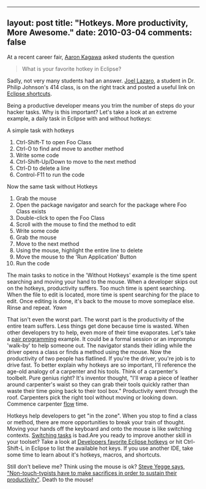 
---
layout: post
title: "Hotkeys. More productivity, More Awesome."
date: 2010-03-04
comments: false
---


At a recent career fair, [Aaron Kagawa][1] asked students the question

> What is your favorite hotkey in Eclipse?

Sadly, not very many students had an answer. [Joel Lazaro][2], a student in Dr. Philip Johnson's 414 
class, is on the right track and posted a useful link on [Eclipse shortcuts][3].

Being a productive developer means you trim the number of steps do your hacker tasks. Why is this 
important?  Let's take a look at an extreme example, a daily task in Eclipse with and without hotkeys: 

A simple task with hotkeys 

1. Ctrl-Shift-T to open Foo Class 
2. Ctrl-O to find and move to another method 
3. Write some code 
4. Ctrl-Shift-Up/Down to move to the next method 
5. Ctrl-D to delete a line 
6. Control-F11 to run the code

Now the same task without Hotkeys 

1. Grab the mouse 
2. Open the package navigator and search for the package where Foo Class exists 
3. Double-click to open the Foo Class 
4. Scroll with the mouse to find the method to edit 
5. Write some code 
6. Grab the mouse 
7. Move to the next method 
8. Using the mouse, highlight the entire line to delete 
9. Move the mouse to the 'Run Application' Button 
10. Run the code

The main tasks to notice in the 'Without Hotkeys' example is the time spent searching and moving your hand 
to the mouse. When a developer skips out on the hotkeys, productivity suffers. Too much time is spent 
searching. When the file to edit is located, more time is spent searching for the place to edit. Once 
editing is done, it's back to the mouse to move someplace else. Rinse and repeat. *Yawn*

That isn't even the worst part. The worst part is the productivity of the entire team suffers. Less things get done because time is wasted. When other developers try to help, even more of their time 
evaporates. Let's take a [pair programming][4] example. It could be a formal session or an impromptu 
'walk-by' to help someone out. The navigator stands their idling while the driver opens a class or finds 
a method using the mouse. Now the productivity of two people has flatlined. If you're the driver, you're 
job is to drive fast. To better explain why hotkeys are so important, I'll reference the age-old analogy 
of a carpenter and his tools. Think of a carpenter's toolbelt. Pure genius right? It's inventor thought, 
"I'll wrap a piece of leather around carpenter's waist so they can grab their tools quickly rather than 
waste their time going back to their tool box."  Productivity went through the roof. Carpenters pick the 
right tool without moving or looking down. Commence carpenter [flow][5] time.

Hotkeys help developers to get "in the zone". When you stop to find a class or method, there are more 
opportunities to break your train of thought. Moving your hands off the keyboard and onto the mouse is 
like switching contexts. [Switching tasks][6] is bad.Are you ready to improve another skill in your 
toolset?  Take a look at [Developers favorite Eclipse hotkeys][7] or hit Ctrl-Shift-L in Eclipse to list 
the available hot keys. If you use another IDE, take some time to learn about it's hotkeys, macros, and 
shortcuts.

Still don't believe me?  Think using the mouse is ok? [Steve Yegge says, "Non-touch-typists have to make sacrifices in order to sustain their productivity"][8]. Death to the mouse!


  [1]: http://kagawaa.blogspot.com/
  [2]: http://djplazaro.blogspot.com/
  [3]: http://groups.google.com/group/uh-dorm-energy-competition-2010/browse_thread/thread/5a13ac6a7a299efa?pli=1
  [4]: http://en.wikipedia.org/wiki/Pair_programming
  [5]: http://en.wikipedia.org/wiki/Flow_(psychology)
  [6]: http://www.joelonsoftware.com/articles/fog0000000022.html
  [7]: http://stackoverflow.com/questions/98220/what-is-your-favorite-hot-key-in-eclipse
  [8]: http://steve-yegge.blogspot.com/2008/09/programmings-dirtiest-little-secret.html
  [9]: http://www.mousefeed.com/%22
  [10]: http://eclim.org/
